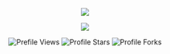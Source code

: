 <p align="center">
  <img src="https://capsule-render.vercel.app/api?type=waving&color=gradient&height=200&section=header&text=ADH319&fontSize=80&fontAlignY=35&animation=twinkling&fontColor=gradient"/>
</p>

<p align="center"> 
  <a href="https://ko-fi.com/adh319" target="_blank"> <img src="https://ko-fi.com/img/githubbutton_sm.svg"/> </a> 
</p>

<div align="center">
<img src="https://komarev.com/ghpvc/?username=adh319&label=Profile%20Views&color=008042&style=for-the-badge&label=Prefile+Views" alt="Prefile Views">
<img src="https://img.shields.io/badge/dynamic/json?&label=Total%20Stars&color=008042&style=for-the-badge&query=%24.stars&url=https://api.github-star-counter.workers.dev/user/adh319" alt="Profile Stars">
<img src="https://img.shields.io/badge/dynamic/json?&label=Total%20Forks&color=008042&style=for-the-badge&query=%24.forks&url=https://api.github-star-counter.workers.dev/user/adh319" alt="Profile Forks">
</div>
